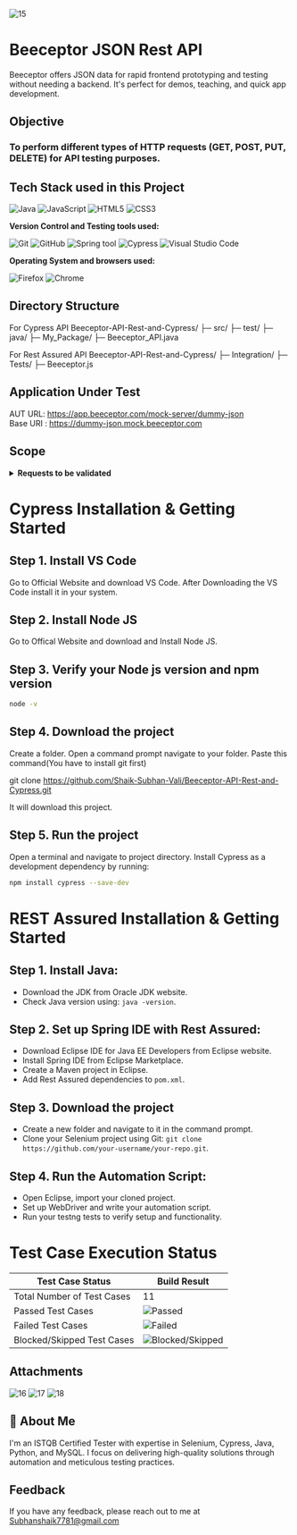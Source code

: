 ![15](https://github.com/user-attachments/assets/2232d2a0-2fc4-4169-be63-81c49e007d7c)

# Beeceptor JSON Rest API

Beeceptor offers JSON data for rapid frontend prototyping and testing without needing a backend. It's perfect for demos, teaching, and quick app development.

## Objective

### To perform different types of HTTP requests (GET, POST, PUT, DELETE) for API testing purposes.

## Tech Stack used in this Project

<img alt="Java" src="https://img.shields.io/badge/Java-007396?style=flat&logo=java&logoColor=white" />
<img alt="JavaScript" src="https://shields.io/badge/JavaScript-F7DF1E?logo=JavaScript&logoColor=000&style=flat-square" />
<img alt="HTML5" src="https://img.shields.io/badge/HTML5-E34C26?style=flat&logo=html5&logoColor=white" />
<img alt="CSS3" src="https://img.shields.io/badge/CSS3-2965F1?style=flat&logo=css3&logoColor=white" />

**Version Control and Testing tools used:**

<img alt="Git" src="https://img.shields.io/badge/Git-F05032?style=flat&logo=git&logoColor=white" />
<img alt="GitHub" src="https://img.shields.io/badge/GitHub-181717?style=flat&logo=github&logoColor=white" />
<img alt="Spring tool" src="https://img.shields.io/badge/Spring-6DB33F?style=flat&logo=spring&logoColor=white" />
<img alt="Cypress" src="https://img.shields.io/badge/Cypress-17202C?logo=cypress&logoColor=white&style=flat" />
<img alt="Visual Studio Code" src="https://img.shields.io/badge/Visual%20Studio%20Code-007ACC?logo=visual-studio-code&logoColor=white&style=flat" />


**Operating System and browsers used:**

<img alt="Firefox" src="https://img.shields.io/badge/Firefox-FF9500?style=flat&logo=firefox-browser&logoColor=white" />
<img alt="Chrome" src="https://img.shields.io/badge/Chrome-4285F4?style=flat&logo=google-chrome&logoColor=white" />


## Directory Structure

For Cypress API 
Beeceptor-API-Rest-and-Cypress/
├─ src/
├─ test/
├─ java/
├─ My_Package/
├─ Beeceptor_API.java

For Rest Assured API
Beeceptor-API-Rest-and-Cypress/
├─ Integration/
├─ Tests/
├─ Beeceptor.js


## Application Under Test 

AUT URL: https://app.beeceptor.com/mock-server/dummy-json
<br>
Base URI : https://dummy-json.mock.beeceptor.com

## Scope 
<details>
<summary><strong>Requests to be validated</strong></summary>

- List all available blog posts
- Retrieve a post by passing an integer ID
- Listing all the blog comments
- Retrieve a comment by passing and numeric/alphanumeric ID
- Get a list of all the companies
- Retrieve details about a company by passing company ID. (company-name, market capital, domain, etc.)
- Get a list of all the users
- Retrieve a user's details like name, company, address, country, email, photo, etc.
- Get a list of standard roles.
- List of most popular quotes on life, courage, risk, etc. with their author & popularity index.
- List of all the countries in the world with their two-digit country code.

</details>


# Cypress Installation & Getting Started

## Step 1. Install VS Code

Go to Official Website and download VS Code. After Downloading the VS Code install it in your system.

## Step 2. Install Node JS

Go to Offical Website and download and Install Node JS.

## Step 3. Verify your Node js version and npm version

```bash
node -v
```

## Step 4. Download the project

Create a folder. Open a command prompt navigate to your folder. Paste this command(You have to install git first)

git clone https://github.com/Shaik-Subhan-Vali/Beeceptor-API-Rest-and-Cypress.git

It will download this project.

## Step 5. Run the project

Open a terminal and navigate to project directory.
Install Cypress as a development dependency by running:

```bash
npm install cypress --save-dev
```

# REST Assured Installation & Getting Started

## Step 1. Install Java:

- Download the JDK from Oracle JDK website.
- Check Java version using: `java -version`.

## Step 2. Set up Spring IDE with Rest Assured:

- Download Eclipse IDE for Java EE Developers from Eclipse website.
- Install Spring IDE from Eclipse Marketplace.
- Create a Maven project in Eclipse.
- Add Rest Assured dependencies to `pom.xml`.


## Step 3. Download the project

- Create a new folder and navigate to it in the command prompt.
- Clone your Selenium project using Git: `git clone https://github.com/your-username/your-repo.git`.


## Step 4. Run the Automation Script:

- Open Eclipse, import your cloned project.
- Set up WebDriver and write your automation script.
- Run your testng tests to verify setup and functionality.

# Test Case Execution Status

| Test Case Status            | Build Result        |
|-----------------------------|---------------------|
| Total Number of Test Cases  | 11                 |
| Passed Test Cases           | ![Passed](https://img.shields.io/badge/-11-green) |
| Failed Test Cases           | ![Failed](https://img.shields.io/badge/-0-red) |
| Blocked/Skipped Test Cases  | ![Blocked/Skipped](https://img.shields.io/badge/-0-yellow) |


## Attachments

![16](https://github.com/user-attachments/assets/6a427481-9be2-4784-ab0e-bf4e42c6511a)
![17](https://github.com/user-attachments/assets/b2e275f8-ca18-4d59-9848-648c56f1ed88)
![18](https://github.com/user-attachments/assets/b064defe-200c-41f2-be34-802db10d5558)

## 🚀 About Me

I'm an ISTQB Certified Tester with expertise in Selenium, Cypress, Java, Python, and MySQL. I focus on delivering high-quality solutions through automation and meticulous testing practices.

## Feedback

If you have any feedback, please reach out to me at Subhanshaik7781@gmail.com


